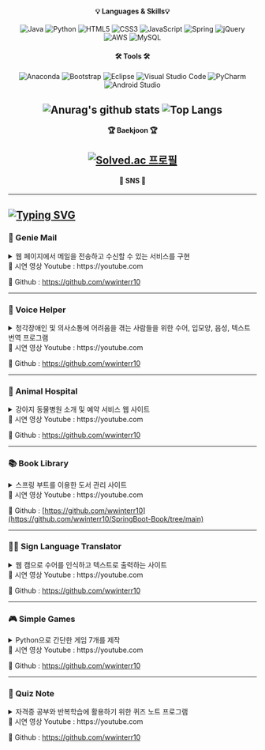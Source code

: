 <div align="center">
  

#### 💡 Languages & Skills💡
![Java](https://img.shields.io/badge/java-%23ED8B00.svg?style=for-the-badge&logo=openjdk&logoColor=white)
![Python](https://img.shields.io/badge/python-3670A0?style=for-the-badge&logo=python&logoColor=ffdd54)
![HTML5](https://img.shields.io/badge/html5-%23E34F26.svg?style=for-the-badge&logo=html5&logoColor=white)
![CSS3](https://img.shields.io/badge/css3-%231572B6.svg?style=for-the-badge&logo=css3&logoColor=white)
![JavaScript](https://img.shields.io/badge/javascript-%23323330.svg?style=for-the-badge&logo=javascript&logoColor=%23F7DF1E)
![Spring](https://img.shields.io/badge/spring-%236DB33F.svg?style=for-the-badge&logo=spring&logoColor=white)
![jQuery](https://img.shields.io/badge/jquery-%230769AD.svg?style=for-the-badge&logo=jquery&logoColor=white)
![AWS](https://img.shields.io/badge/AWS-%23FF9900.svg?style=for-the-badge&logo=amazon-aws&logoColor=white)
![MySQL](https://img.shields.io/badge/mysql-4479A1.svg?style=for-the-badge&logo=mysql&logoColor=white)

#### 🛠 Tools 🛠
![Anaconda](https://img.shields.io/badge/Anaconda-%2344A833.svg?style=for-the-badge&logo=anaconda&logoColor=white)
![Bootstrap](https://img.shields.io/badge/bootstrap-%238511FA.svg?style=for-the-badge&logo=bootstrap&logoColor=white)
![Eclipse](https://img.shields.io/badge/Eclipse-FE7A16.svg?style=for-the-badge&logo=Eclipse&logoColor=white)
![Visual Studio Code](https://img.shields.io/badge/Visual%20Studio%20Code-0078d7.svg?style=for-the-badge&logo=visual-studio-code&logoColor=white)
![PyCharm](https://img.shields.io/badge/pycharm-143?style=for-the-badge&logo=pycharm&logoColor=black&color=black&labelColor=green)
![Android Studio](https://img.shields.io/badge/android%20studio-346ac1?style=for-the-badge&logo=android%20studio&logoColor=white)

![Anurag's github stats](https://github-readme-stats.vercel.app/api?username=wwinterr10&show_icons=true&theme=material-palenight)
![Top Langs](https://github-readme-stats.vercel.app/api/top-langs/?username=wwinterr10&layout=compact&theme=material-palenight)
---
#### 🏆 Baekjoon 🏆
[![Solved.ac
프로필](http://mazassumnida.wtf/api/v2/generate_badge?boj=wwinterr10)](https://solved.ac/wwinterr10)
---
#### 📳 SNS 📳


---
</div>

[![Typing SVG](https://readme-typing-svg.demolab.com?font=Fira+Code&pause=1000&color=9135FFEB&width=435&lines=%F0%9F%8E%A8Portfolio%F0%9F%8E%A8)](https://git.io/typing-svg)
---
### 📧 Genie Mail
<details>
  <summary>
    웹 페이지에서 메일을 전송하고 수신할 수 있는 서비스를 구현
  </summary>
  
      - 프로젝트 기간 : 2024년

      - 프로젝트 인원 : 개인
      
      - 사용 언어 및 개발 환경 : JAVA, JavaScript, Eclipse, Tomcat
      
      - 세부 기능 : 
</details>
🎥 시연 영상 Youtube : https://youtube.com

📝 Github : https://github.com/wwinterr10

---

### 📢 Voice Helper
<details>
  <summary>
    청각장애인 및 의사소통에 어려움을 겪는 사람들을 위한 수어, 입모양, 음성, 텍스트 번역 프로그램
  </summary>

      - 프로젝트 기간 : 2024년 4월 ~ 진행중

      - 프로젝트 인원 : 4명

      - 사용 언어 및 개발 환경 : Python, Spring, Pycharm, Eclipse, Android Studio, Anaconda

      - 세부 기능 : 카메라로 수어를 인식하고 텍스트로 변환
                    입모양과 음성을 인식하고 텍스트로 변환
                    텍스트를 음성으로 출력
  
</details>
🎥 시연 영상 Youtube : https://youtube.com

📝 Github : https://github.com/wwinterr10

---

### 🐶 Animal Hospital
<details>
  <summary>
    강아지 동물병원 소개 및 예약 서비스 웹 사이트
  </summary>

    - 프로젝트 기간 : 2024년 6월 17일 ~ 2024년 6월 30일

    - 프로젝트 인원 : 개인

    - 사용 언어 및 개발 환경 : JAVA, MyBatis, HTML, JavaScript, JQuery, Eclipse, Tomcat

    - 세부 기능 : 동물병원 진료 예약, 예약 정보 조회 및 변경/취소
                  관리자로 로그인 시 강아지 진료기록 등록, 이전 진료기록 조회 및 삭제
</details>
🎥 시연 영상 Youtube : https://youtube.com

📝 Github : https://github.com/wwinterr10

---

### 📚 Book Library
<details>
  <summary>
    스프링 부트를 이용한 도서 관리 사이트
  </summary>

    - 프로젝트 기간 : 2024년 7월 16일 ~ 2024년 7월 22일

    - 프로젝트 인원 : 개인

    - 사용 언어 및 개발 환경 : SpringBoot, HTML, Eclipse, Python, Pycharm

    - 세부 기능 : 전체 도서 조회, 도서 1권 조회, 도서 추가, 도서 정보 수정
</details>
🎥 시연 영상 Youtube : https://youtube.com

📝 Github : [https://github.com/wwinterr10](https://github.com/wwinterr10/SpringBoot-Book/tree/main)

---

### 🧏‍♀️ Sign Language Translator
<details>
  <summary>
    웹 캠으로 수어를 인식하고 텍스트로 출력하는 사이트
  </summary>

    - 프로젝트 기간 : 2024년 7월 23일 ~ 2024년 8월 4일

    - 프로젝트 인원 : 개인

    - 사용 언어 및 개발 환경 : SpringBoot, HTML, Eclipse, Python, Pycharm

    - 세부 기능 : 웹 페이지에서 카메라로 수어를 인식하면 YOLO 모델로 학습한 데이터를 기반으로 텍스트를 화면에 출력
</details>
🎥 시연 영상 Youtube : https://youtube.com

📝 Github : https://github.com/wwinterr10

---

### 🎮 Simple Games
<details>
  <summary>
    Python으로 간단한 게임 7개를 제작
  </summary>

    - 프로젝트 기간 : 2024년 9월 9일 ~ 2024년 9월 20일

    - 프로젝트 인원 : 개인

    - 사용 언어 및 개발 환경 : Python, Pycharm

    - 세부 기능 : 단어 채우기 게임, 주사위 게임, 날짜 계산, 가위 바위 보, 비밀 코드 풀기, 숫자 맞히기, 단어 맞히기
</details>
🎥 시연 영상 Youtube : https://youtube.com

📝 Github : https://github.com/wwinterr10

---

### 🎉 Quiz Note
<details>
  <summary>
    자격증 공부와 반복학습에 활용하기 위한 퀴즈 노트 프로그램
  </summary>

    - 프로젝트 기간 : 2024년 9월 2일 ~ 

    - 프로젝트 인원 : 개인

    - 사용 언어 및 개발 환경 : JAVA, Spring Boot, Python

    - 세부 기능 : 4지선다 형식의 퀴즈 생성, 오답노트, 문제 즐겨찾기, 학습 폴더, 문제 셔플
</details>
🎥 시연 영상 Youtube : https://youtube.com

📝 Github : https://github.com/wwinterr10
